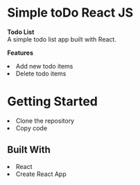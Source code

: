 # Simple toDo React JS 

<b> Todo List </b> <br>
A simple todo list app built with React.

<b>Features </b>
<li> Add new todo items </li>
<li> Delete todo items </li>

<h1> Getting Started </h1>
<li> Clone the repository </li>
<li> Copy code </li>


<h2> Built With </h2>
<li> React </li>
<li> Create React App </li>
